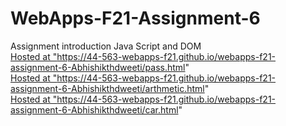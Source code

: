 # WebApps-F21-Assignment-6
Assignment introduction Java Script and DOM<br>
<a href="https://44-563-webapps-f21.github.io/webapps-f21-assignment-6-Abhishikthdweeti/pass.html">Hosted at "https://44-563-webapps-f21.github.io/webapps-f21-assignment-6-Abhishikthdweeti/pass.html" </a><br>
<a href="https://44-563-webapps-f21.github.io/webapps-f21-assignment-6-Abhishikthdweeti/arthmetic.html">Hosted at "https://44-563-webapps-f21.github.io/webapps-f21-assignment-6-Abhishikthdweeti/arthmetic.html" </a><br><a href="https://44-563-webapps-f21.github.io/webapps-f21-assignment-6-Abhishikthdweeti/car.html">Hosted at "https://44-563-webapps-f21.github.io/webapps-f21-assignment-6-Abhishikthdweeti/car.html" </a>

